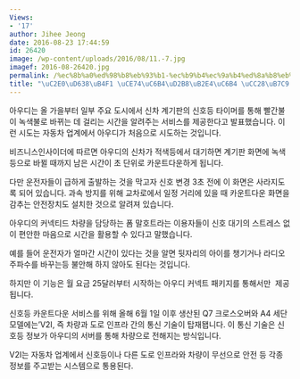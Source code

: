 ```yaml
---
Views:
- '17'
author: Jihee Jeong
date: 2016-08-23 17:44:59
id: 26420
image: /wp-content/uploads/2016/08/11.-7.jpg
imagef: 2016-08-26420.jpg
permalink: /%ec%8b%a0%ed%98%b8%eb%93%b1-%ec%b9%b4%ec%9a%b4%ed%8a%b8%eb%8b%a4%ec%9a%b4-%ec%b0%a8%eb%9f%89-%ec%b6%9c%ec%8b%9c/
title: "\uC2E0\uD638\uB4F1 \uCE74\uC6B4\uD2B8\uB2E4\uC6B4 \uCC28\uB7C9 \uCD9C\uC2DC"
---
```


아우디는 올 가을부터 일부 주요 도시에서 신차 계기판의 신호등 타이머를 통해 빨간불이 녹색불로 바뀌는 데 걸리는 시간을 알려주는 서비스를 제공한다고 발표했습니다. 이런 시도는 자동차 업계에서 아우디가 처음으로 시도하는 것입니다.

비즈니스인사이더에 따르면 아우디의 신차가 적색등에서 대기하면 계기판 화면에 녹색등으로 바뀔 때까지 남은 시간이 초 단위로 카운트다운하게 됩니다.

다만 운전자들이 급하게 출발하는 것을 막고자 신호 변경 3초 전에 이 화면은 사라지도록 되어 있습니다. 과속 방지를 위해 교차로에서 일정 거리에 있을 때 카운트다운 화면을 감추는 안전장치도 설치한 것으로 알려져 있습니다.

아우디의 커넥티드 차량을 담당하는 폼 말호트라는 이용자들이 신호 대기의 스트레스 없이 편안한 마음으로 시간을 활용할 수 있다고 말했습니다.

예를 들어 운전자가 얼마간 시간이 있다는 것을 알면 뒷자리의 아이를 챙기거나 라디오 주파수를 바꾸는등 불안해 하지 않아도 된다는 것입니다.

하지만 이 기능은 월 요금 25달러부터 시작하는 아우디 커넥트 패키지를 통해서만  제공됩니다.

신호등 카운트다운 서비스를 위해 올해 6월 1일 이후 생산된 Q7 크로스오버와 A4 세단 모델에는&#8217;V2I, 즉 차량과 도로 인프라 간의 통신 기술이 탑재됍니다. 이 통신 기술은 신호등 정보가 아우디의 서버를 통해 차량으로 전해지는 방식입니다.

V2I는 자동차 업계에서 신호등이나 다른 도로 인프라와 차량이 무선으로 안전 등 각종 정보를 주고받는 시스템으로 통용된다.

&nbsp;
